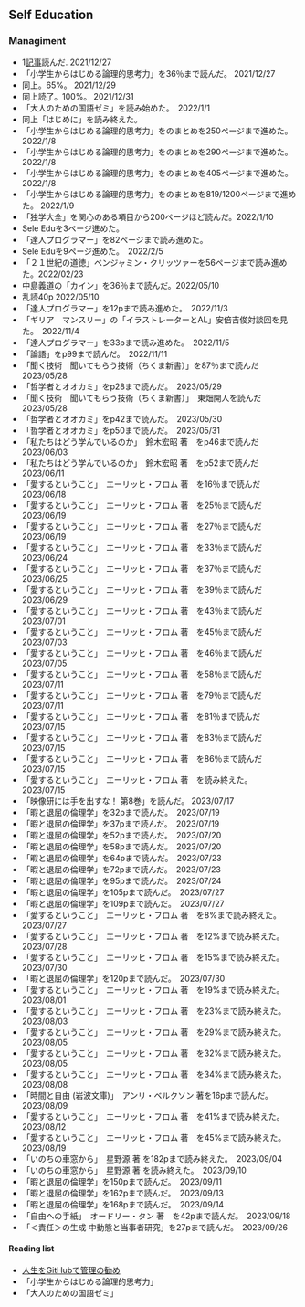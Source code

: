 ## Self Education


### Managiment

- 1[記事](https://zenn.dev/hand_dot/articles/85c9640b7dcc66)読んだ. 2021/12/27
- 「小学生からはじめる論理的思考力」を36％まで読んだ。 2021/12/27
- 同上。65%。 2021/12/29
- 同上読了。100%。 2021/12/31
- 「大人のための国語ゼミ」を読み始めた。　2022/1/1
- 同上「はじめに」を読み終えた。
- 「小学生からはじめる論理的思考力」をのまとめを250ページまで進めた。 2022/1/8
- 「小学生からはじめる論理的思考力」をのまとめを290ページまで進めた。 2022/1/8
- 「小学生からはじめる論理的思考力」をのまとめを405ページまで進めた。 2022/1/8
- 「小学生からはじめる論理的思考力」をのまとめを819/1200ページまで進めた。 2022/1/9
- 「独学大全」を関心のある項目から200ページほど読んだ。2022/1/10
- Sele Eduを3ページ進めた。
- 「達人プログラマー」を82ページまで読み進めた。
- Sele Eduを9ページ進めた。　2022/2/5
- 「２１世紀の道徳」ベンジャミン・クリッツァーを56ページまで読み進めた。2022/02/23
- 中島義道の「カイン」を36％まで読んだ。2022/05/10  
- 乱読40p 2022/05/10  
- 「達人プログラマー」を12pまで読み進めた。　2022/11/3
- 「ギリア　マンスリー」の「イラストレーターとAL」安倍吉俊対談回を見た。　2022/11/4
- 「達人プログラマー」を33pまで読み進めた。　2022/11/5
- 「論語」をp99まで読んだ。　2022/11/11
- 「聞く技術　聞いてもらう技術（ちくま新書）」を87％まで読んだ　2023/05/28
- 「哲学者とオオカミ」をp28まで読んだ。　2023/05/29
- 「聞く技術　聞いてもらう技術（ちくま新書）」　東畑開人を読んだ　2023/05/28
- 「哲学者とオオカミ」をp42まで読んだ。　2023/05/30
- 「哲学者とオオカミ」をp50まで読んだ。　2023/05/31
- 「私たちはどう学んでいるのか」　鈴木宏昭 著　をp46まで読んだ　2023/06/03
- 「私たちはどう学んでいるのか」　鈴木宏昭 著　をp52まで読んだ　2023/06/11
- 「愛するということ」　エーリッヒ・フロム 著　を16％まで読んだ　2023/06/18
- 「愛するということ」　エーリッヒ・フロム 著　を25％まで読んだ　2023/06/19
- 「愛するということ」　エーリッヒ・フロム 著　を27％まで読んだ　2023/06/19
- 「愛するということ」　エーリッヒ・フロム 著　を33％まで読んだ　2023/06/24
- 「愛するということ」　エーリッヒ・フロム 著　を37％まで読んだ　2023/06/25
- 「愛するということ」　エーリッヒ・フロム 著　を39％まで読んだ　2023/06/29
- 「愛するということ」　エーリッヒ・フロム 著　を43％まで読んだ　2023/07/01
- 「愛するということ」　エーリッヒ・フロム 著　を45％まで読んだ　2023/07/03
- 「愛するということ」　エーリッヒ・フロム 著　を46％まで読んだ　2023/07/05
- 「愛するということ」　エーリッヒ・フロム 著　を58％まで読んだ　2023/07/11
- 「愛するということ」　エーリッヒ・フロム 著　を79％まで読んだ　2023/07/11
- 「愛するということ」　エーリッヒ・フロム 著　を81％まで読んだ　2023/07/15
- 「愛するということ」　エーリッヒ・フロム 著　を83％まで読んだ　2023/07/15
- 「愛するということ」　エーリッヒ・フロム 著　を86％まで読んだ　2023/07/15
- 「愛するということ」　エーリッヒ・フロム 著　を読み終えた。　2023/07/15
- 「映像研には手を出すな！ 第8巻」を読んだ。 2023/07/17
- 「暇と退屈の倫理学」を32pまで読んだ。　2023/07/19
- 「暇と退屈の倫理学」を37pまで読んだ。　2023/07/19
- 「暇と退屈の倫理学」を52pまで読んだ。　2023/07/20
- 「暇と退屈の倫理学」を58pまで読んだ。　2023/07/20
- 「暇と退屈の倫理学」を64pまで読んだ。　2023/07/23
- 「暇と退屈の倫理学」を72pまで読んだ。　2023/07/23
- 「暇と退屈の倫理学」を95pまで読んだ。　2023/07/24
- 「暇と退屈の倫理学」を105pまで読んだ。　2023/07/27
- 「暇と退屈の倫理学」を109pまで読んだ。　2023/07/27
- 「愛するということ」　エーリッヒ・フロム 著　を8%まで読み終えた。　2023/07/27
- 「愛するということ」　エーリッヒ・フロム 著　を12%まで読み終えた。　2023/07/28
- 「愛するということ」　エーリッヒ・フロム 著　を15%まで読み終えた。　2023/07/30
- 「暇と退屈の倫理学」を120pまで読んだ。　2023/07/30
- 「愛するということ」　エーリッヒ・フロム 著　を19%まで読み終えた。　2023/08/01
- 「愛するということ」　エーリッヒ・フロム 著　を23%まで読み終えた。　2023/08/03
- 「愛するということ」　エーリッヒ・フロム 著　を29%まで読み終えた。　2023/08/05
- 「愛するということ」　エーリッヒ・フロム 著　を32%まで読み終えた。　2023/08/05
- 「愛するということ」　エーリッヒ・フロム 著　を34%まで読み終えた。　2023/08/08
- 「時間と自由 (岩波文庫)」　アンリ・ベルクソン 著を16pまで読んだ。　2023/08/09
- 「愛するということ」　エーリッヒ・フロム 著　を41%まで読み終えた。　2023/08/12
- 「愛するということ」　エーリッヒ・フロム 著　を45%まで読み終えた。　2023/08/19
- 「いのちの車窓から」　星野源 著 を182pまで読み終えた。　2023/09/04
- 「いのちの車窓から」　星野源 著 を読み終えた。　2023/09/10
- 「暇と退屈の倫理学」を150pまで読んだ。　2023/09/11
- 「暇と退屈の倫理学」を162pまで読んだ。　2023/09/13
- 「暇と退屈の倫理学」を168pまで読んだ。　2023/09/14
- 「自由への手紙」　オードリー・タン 著　を42pまで読んだ。　2023/09/18
- 「＜責任＞の生成 中動態と当事者研究」を27pまで読んだ。　2023/09/26

#### Reading list

- [人生をGitHubで管理の勧め](https://zenn.dev/hand_dot/articles/85c9640b7dcc66)
- 「小学生からはじめる論理的思考力」
- 「大人のための国語ゼミ」

